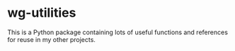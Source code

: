 # wg-utilities

This is a Python package containing lots of useful functions and references for reuse in my other projects. 
